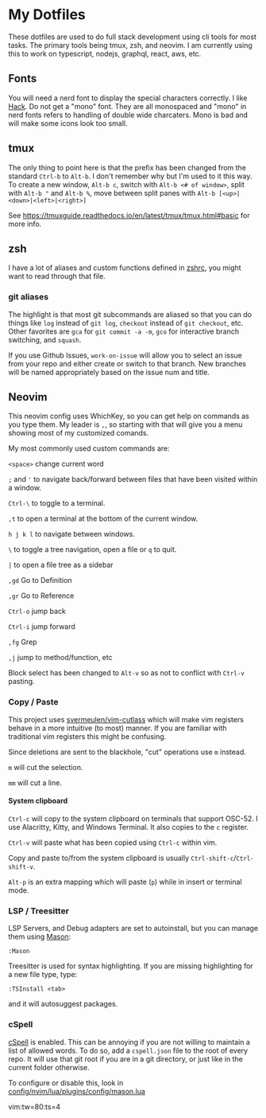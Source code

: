 # My Dotfiles

These dotfiles are used to do full stack development using cli tools for most
tasks. The primary tools being tmux, zsh, and neovim. I am currently using this 
to work on typescript, nodejs, graphql, react, aws, etc.

## Fonts

You will need a nerd font to display the special characters correctly. I like
[Hack](https://github.com/ryanoasis/nerd-fonts/tree/master/patched-fonts/Hack).
Do not get a "mono" font. They are all monospaced and "mono" in nerd fonts
refers to handling of double wide charcaters. Mono is bad and will make some
icons look too small.

## tmux

The only thing to point here is that the prefix has been changed from the
standard `Ctrl-b` to `Alt-b`. I don't remember why but I'm used to it this way.
To create a new window, `Alt-b c`, switch with `Alt-b <# of window>`, split
with `Alt-b "` and `Alt-b %`, move between split panes with `Alt-b
[<up>|<down>|<left>|<right>]`

See https://tmuxguide.readthedocs.io/en/latest/tmux/tmux.html#basic for more
info.

## zsh

I have a lot of aliases and custom functions defined in [zshrc](zshrc), you
might want to read through that file. 

### git aliases

The highlight is that most git subcommands are aliased so that you can do things 
like `log` instead of `git log`, `checkout` instead of `git checkout`, etc.
Other favorites are `gca` for `git commit -a -m`, `gco` for interactive
branch switching, and `squash`.

If you use Github Issues, `work-on-issue` will allow you to select an issue from
your repo and either create or switch to that branch. New branches will be named
appropriately based on the issue num and title.

## Neovim

This neovim config uses WhichKey, so you can get help on commands as you type
them. My leader is `,`, so starting with that will give you a menu showing most
of my customized comands.

My most commonly used custom commands are:

`<space>` change current word

`;` and `'` to navigate back/forward between files that have been visited within
a window.

`Ctrl-\` to toggle to a terminal.

`,t` to open a terminal at the bottom of the current window.

`h j k l` to navigate between windows.

`\` to toggle a tree navigation, open a file or `q` to quit.

`|` to open a file tree as a sidebar

`,gd` Go to Definition

`,gr` Go to Reference

`Ctrl-o` jump back

`Ctrl-i` jump forward

`,fg` Grep

`,j` jump to method/function, etc

Block select has been changed to `Alt-v` so as not to conflict with `Ctrl-v`
pasting.

### Copy / Paste

This project uses [svermeulen/vim-cutlass](https://github.com/svermeulen/vim-cutlass)
which will make vim registers behave in a more intuitive (to most) manner. If
you are familiar with traditional vim registers this might be confusing.

Since deletions are sent to the blackhole, "cut" operations use `m` instead.

`m` will cut the selection.

`mm` will cut a line.

#### System clipboard

`Ctrl-c` will copy to the system clipboard on terminals that support OSC-52. I
use Alacritty, Kitty, and Windows Terminal. It also copies to the `c` register.

`Ctrl-v` will paste what has been copied using `Ctrl-c` within vim.

Copy and paste to/from the system clipboard is usually
`Ctrl-shift-c`/`Ctrl-shift-v`.

`Alt-p` is an extra mapping which will paste (`p`) while in insert or terminal mode.


### LSP / Treesitter

LSP Servers, and Debug adapters are set to autoinstall, but you can
manage them using [Mason](https://github.com/williamboman/mason.nvim):
```
:Mason
```

Treesitter is used for syntax highlighting. If you are missing highlighting for
a new file type, type:
```
:TSInstall <tab>
```
and it will autosuggest packages.


### cSpell

[cSpell](https://cspell.org) is enabled. This can be annoying if you are not
willing to maintain a list of allowed words. To do so, add a `cspell.json` file
to the root of every repo. It will use that git root if you are in a git
directory, or just like in the current folder otherwise.

To configure or disable this, look in
[config/nvim/lua/plugins/config/mason.lua](config/nvim/lua/plugins/config/mason.lua)

vim:tw=80:ts=4
